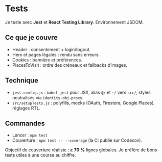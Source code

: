 # Tests

Je teste avec **Jest** et **React Testing Library**. Environnement JSDOM.

## Ce que je couvre
- Header : consentement + login/logout.  
- Hero et pages légales : rendu sans erreurs.  
- Cookies : bannière et préférences.  
- PlacesToVisit : ordre des créneaux et fallbacks d’images.

## Technique
- `jest.config.js` : `babel-jest` pour JSX, alias `@/` et `~/` vers `src/`, styles neutralisés via `identity-obj-proxy`.  
- `src/setupTests.js` : polyfills, mocks (OAuth, Firestore, Google Places), réglages RTL.

## Commandes
- Lancer : `npm test`  
- Couverture : `npm test -- --coverage` (la CI publie sur Codecov).

Objectif de couverture réaliste : **≥ 70 %** lignes globales. Je préfère de bons tests utiles à une course au chiffre.
